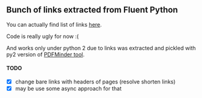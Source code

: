 Bunch of links extracted from Fluent Python
-------------------------------------------

You can actually find list of links [here](fluentpy3.md).

Code is really ugly for now :(

And works only under python 2 due to links was extracted and pickled with py2 version of [PDFMinder tool](https://github.com/euske/pdfminer).

#### TODO

- [x] change bare links with headers of pages (resolve shorten links)
- [x] may be use some async approach for that
